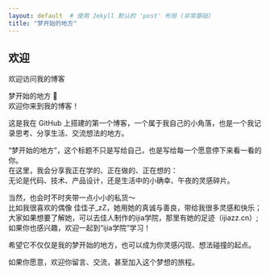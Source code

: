 ```yaml
---
layout: default  # 使用 Jekyll 默认的 'post' 布局 (非常基础)
title: "梦开始的地方"
---
```


## 欢迎

欢迎访问我的博客<br>

梦开始的地方 🌙  <br>
欢迎你来到我的博客！<br>

这是我在 GitHub 上搭建的第一个博客，一个属于我自己的小角落，也是一个我记录思考、分享生活、交流想法的地方。<br>

“梦开始的地方”，这个标题不只是写给自己，也是写给每一个愿意停下来看一看的你。<br>
在这里，我会分享我正在学的、正在做的、正在想的：<br>
无论是代码、技术、产品设计，还是生活中的小确幸、午夜的灵感碎片。<br>

当然，也会时不时夹带一点小小的私货～<br>
比如我很喜欢的偶像 佳佳子_zZ，她用她的真诚与善良，带给我很多灵感和快乐；<br>
大家如果想要了解她，可以去佳人制作的ijia学院，那里有她的足迹（ijiazz.cn）;<br>
如果你也感兴趣，欢迎一起到“ijia学院”学习！<br>

希望它不仅仅是我的梦开始的地方，也可以成为你灵感闪现、想法碰撞的起点。<br>

如果你愿意，欢迎你留言、交流，甚至加入这个梦想的旅程。<br>
